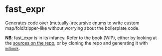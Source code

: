 # fast_expr

Generates code over (mutually-)recursive enums to write custom map/fold/zipper-like without worrying
about the boilerplate code.

**NB**: fast_expr is in its infancy. Refer to the book (WIP), either by looking at the [sources on
the repo](./book/src/SUMMARY.md), or by cloning the repo and generating it with
[`mdbook`](https://github.com/rust-lang/mdBook).
